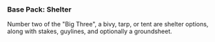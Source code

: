 ### Base Pack: Shelter

Number two of the "Big Three", a bivy, tarp, or tent are shelter options, along with stakes, guylines, and optionally a groundsheet.

